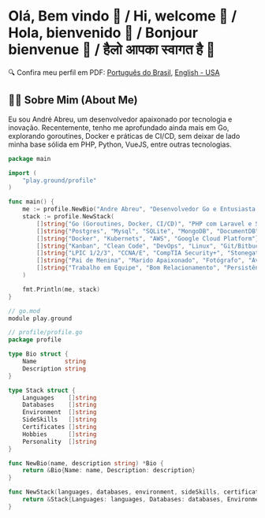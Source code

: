 # Olá, Bem vindo 👋 / Hi, welcome 👋 / Hola, bienvenido 👋 / Bonjour bienvenue 👋 / हैलो आपका स्वागत है 👋

🔍 Confira meu perfil em PDF: [Português do Brasil](202308-Curriculum-AndreAbreu.pdf), [English - USA](202308-Curriculum-AndreAbreu-EN.pdf)

## 🧑‍💻 Sobre Mim (About Me)
Eu sou André Abreu, um desenvolvedor apaixonado por tecnologia e inovação. Recentemente, tenho me aprofundado ainda mais em Go, explorando goroutines, Docker e práticas de CI/CD, sem deixar de lado minha base sólida em PHP, Python, VueJS, entre outras tecnologias.

```go
package main

import (
	"play.ground/profile"
)

func main() {
	me := profile.NewBio("Andre Abreu", "Desenvolvedor Go e Entusiasta de Tecnologia")
	stack := profile.NewStack(
		[]string{"Go (Goroutines, Docker, CI/CD)", "PHP com Laravel e Symfony", "Python / IoT", "VueJS/NodeJS/Javascript", "C++", "Ruby on Rails", "Shellscript"},
		[]string{"Postgres", "Mysql", "SQLite", "MongoDB", "DocumentDB", "Redis", "ElasticSearch", "DynamoDB", "FireBase", "FireStore"},
		[]string{"Docker", "Kubernets", "AWS", "Google Cloud Platform"},
		[]string{"Kanban", "Clean Code", "DevOps", "Linux", "Git/Bitbucket/CodeCommit", "Jira", "Confluence", "Trello", "Slack", "Telegram"},
		[]string{"LPIC 1/2/3", "CCNA/E", "CompTIA Security+", "Stonegate", "EMC+", "AWS", "Google Cloud Platform"},
		[]string{"Pai de Menina", "Marido Apaixonado", "Fotógrafo", "Aventureiro", "Marceneiro", "H.O.G."},
		[]string{"Trabalho em Equipe", "Bom Relacionamento", "Persistência", "Bom Humor"},
	)

	fmt.Println(me, stack)
}

// go.mod
module play.ground

// profile/profile.go
package profile

type Bio struct {
	Name        string
	Description string
}

type Stack struct {
	Languages    []string
	Databases    []string
	Environment  []string
	SideSkills   []string
	Certificates []string
	Hobbies      []string
	Personality  []string
}

func NewBio(name, description string) *Bio {
	return &Bio{Name: name, Description: description}
}

func NewStack(languages, databases, environment, sideSkills, certificates, hobbies, personality []string) *Stack {
	return &Stack{Languages: languages, Databases: databases, Environment: environment, SideSkills: sideSkills, Certificates: certificates, Hobbies: hobbies, Personality: personality}
}
